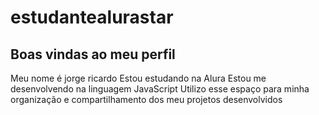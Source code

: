 # estudantealurastar
## Boas vindas ao meu perfil 

Meu nome é jorge ricardo
Estou estudando na Alura
Estou me desenvolvendo na linguagem JavaScript
Utilizo esse espaço para minha organização e compartilhamento dos meu projetos desenvolvidos
